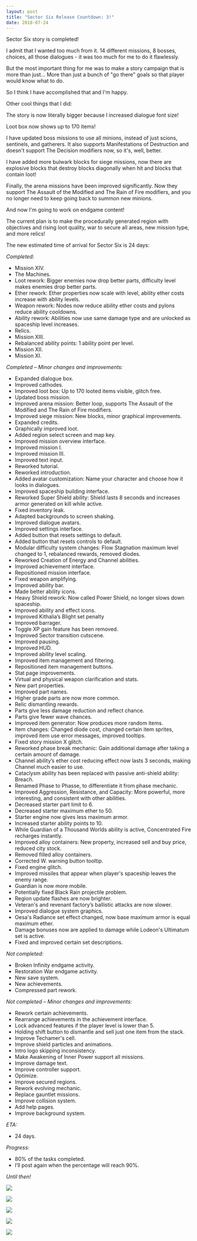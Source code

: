 ```yaml
---
layout: post
title: "Sector Six Release Countdown: 3!"
date: 2018-07-24
---
```


Sector Six story is completed!

I admit that I wanted too much from it.
14 different missions, 8 bosses, choices, all those dialogues - it was too much for me to do it flawlessly.

But the most important thing for me was to make a story campaign that is more than just...
More than just a bunch of "go there" goals so that player would know what to do.

So I think I have accomplished that and I'm happy.

Other cool things that I did:

The story is now literally bigger because I increased dialogue font size!

Loot box now shows up to 170 items!

I have updated boss missions to use all minions, instead of just scions, sentinels, and gatherers.
It also supports Manifestations of Destruction and doesn't support The Decision modifiers now, so it's, well, better.

I have added more bulwark blocks for siege missions, now there are explosive blocks that destroy blocks diagonally when hit and blocks that contain loot!

Finally, the arena missions have been improved significantly.
Now they support The Assault of the Modified and The Rain of Fire modifiers, and you no longer need to keep going back to summon new minions.

And now I'm going to work on endgame content!

The current plan is to make the procedurally generated region with objectives and rising loot quality, war to secure all areas, new mission type, and more relics!

The new estimated time of arrival for Sector Six is 24 days:

*Completed:*

* Mission XIV. 
* The Machines.
* Loot rework: Bigger enemies now drop better parts, difficulty level makes enemies drop better parts.
* Ether rework: Ether properties now scale with level, ability ether costs increase with ability levels.
* Weapon rework: Nodes now reduce ability ether costs and pylons reduce ability cooldowns.
* Ability rework: Abilities now use same damage type and are unlocked as spaceship level increases.
* Relics.
* Mission XIII.
* Rebalanced ability points: 1 ability point per level.
* Mission XII.
* Mission XI.

*Completed – Minor changes and improvements:*

* Expanded dialogue box.
* Improved cathodes.
* Improved loot box: Up to 170 looted items visible, glitch free.
* Updated boss mission.
* Improved arena mission: Better loop, supports The Assault of the Modified and The Rain of Fire modifiers.
* Improved siege mission: New blocks, minor graphical improvements.
* Expanded credits.
* Graphically improved loot.
* Added region select screen and map key.
* Improved mission overview interface.
* Improved mission I.
* Improved mission III.
* Improved text input.
* Reworked tutorial.
* Reworked introduction.
* Added avatar customization: Name your character and choose how it looks in dialogues.
* Improved spaceship building interface.
* Reworked Super Shield ability: Shield lasts 8 seconds and increases armor generated on kill while active.
* Fixed inventory leak.
* Adapted backgrounds to screen shaking.
* Improved dialogue avatars.
* Improved settings interface.
* Added button that resets settings to default.
* Added button that resets controls to default.
* Modular difficulty system changes: Flow Stagnation maximum level changed to 1, rebalanced rewards, removed diodes.
* Reworked Creation of Energy and Channel abilities.
* Improved achievement interface.
* Repositioned mission interface.
* Fixed weapon amplifying.
* Improved ability bar.
* Made better ability icons.
* Heavy Shield rework: Now called Power Shield, no longer slows down spaceship.
* Improved ability and effect icons.
* Improved Kithalia’s Blight set penalty
* Improved barrager.
* Toggle XP gain feature has been removed.
* Improved Sector transition cutscene.
* Improved pausing.
* Improved HUD.
* Improved ability level scaling.
* Improved item management and filtering.
* Repositioned item management buttons.
* Stat page improvements.
* Virtual and physical weapon clarification and stats.
* New part properties.
* Improved part names.
* Higher grade parts are now more common.
* Relic dismantling rewards.
* Parts give less damage reduction and reflect chance.
* Parts give fewer wave chances.
* Improved item generator: Now produces more random items.
* Item changes: Changed diode cost, changed certain item sprites, improved item use error messages, improved tooltips.
* Fixed story mission X glitch.
* Reworked phase break mechanic: Gain additional damage after taking a certain amount of damage.
* Channel ability’s ether cost reducing effect now lasts 3 seconds, making Channel much easier to use.
* Cataclysm ability has been replaced with passive anti-shield ability: Breach.
* Renamed Phase to Phasse, to differentiate it from phase mechanic.
* Improved Aggression, Resistance, and Capacity: More powerful, more interesting, and consistent with other abilities.
* Decreased starter part limit to 6.
* Decreased starter maximum ether to 50.
* Starter engine now gives less maximum armor.
* Increased starter ability points to 10.
* While Guardian of a Thousand Worlds ability is active, Concentrated Fire recharges instantly.
* Improved alloy containers: New property, increased sell and buy price, reduced city stock.
* Removed filled alloy containers.
* Corrected W. warning button tooltip.
* Fixed engine glitch.
* Improved missiles that appear when player's spaceship leaves the enemy range.
* Guardian is now more mobile.
* Potentially fixed Black Rain projectile problem.
* Region update flashes are now brighter.
* Veteran's and revenant factory’s ballistic attacks are now slower.
* Improved dialogue system graphics.
* Oesa's Radiance set effect changed, now base maximum armor is equal maximum ether.
* Damage bonuses now are applied to damage while Lodeon's Ultimatum set is active.
* Fixed and improved certain set descriptions.

*Not completed:*

* Broken Infinity endgame activity.
* Restoration War endgame activity.
* New save system.
* New achievements.
* Compressed part rework.

*Not completed – Minor changes and improvements:*

* Rework certain achievements.
* Rearrange achievements in the achievement interface.
* Lock advanced features if the player level is lower than 5.
* Holding shift button to dismantle and sell just one item from the stack.
* Improve Techamer's cell.
* Improve shield particles and animations.
* Intro logo skipping inconsistency.
* Make Awakening of Inner Power support all missions.
* Improve damage text.
* Improve controller support.
* Optimize.
* Improve secured regions.
* Rework evolving mechanic.
* Replace gauntlet missions.
* Improve collision system.
* Add help pages.
* Improve background system.

*ETA:*

* 24 days.

*Progress:*

* 80% of the tasks completed.
* I’ll post again when the percentage will reach 90%.

*Until then!*

![](https://raw.githubusercontent.com/Zuurix/Zuurix.github.io/master/images/cd3/Bulwark%202018-07-24.png)

![](https://raw.githubusercontent.com/Zuurix/Zuurix.github.io/master/images/cd3/Moment%202018-07-23.png)

![](https://raw.githubusercontent.com/Zuurix/Zuurix.github.io/master/images/cd3/New%20loot%20box%202018-07-23.png)

![](https://raw.githubusercontent.com/Zuurix/Zuurix.github.io/master/images/cd3/Surrounded%202018-07-24.png)

![](https://raw.githubusercontent.com/Zuurix/Zuurix.github.io/master/images/cd3/The%20End%202018-07-20.png)
